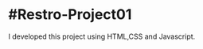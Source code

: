 <h1>#Restro-Project01</h1>
<p>I developed this project using HTML,CSS and Javascript.</p>
<a href="https://kichen.netlify.app/"></a>
